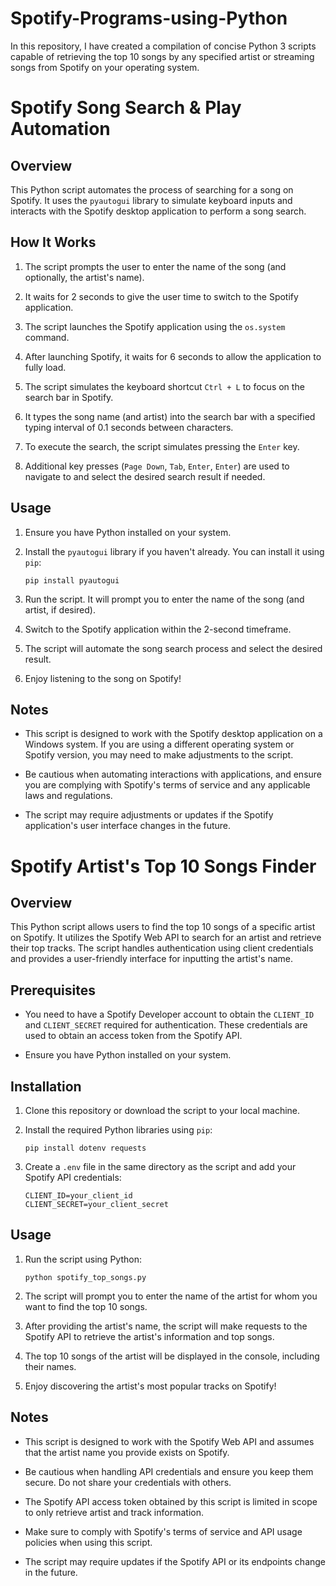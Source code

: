 # Spotify-Programs-using-Python

In this repository, I have created a compilation of concise Python 3 scripts capable of retrieving the top 10 songs by any specified artist or streaming songs from Spotify on your operating system.

# Spotify Song Search & Play Automation

## Overview

This Python script automates the process of searching for a song on Spotify. It uses the `pyautogui` library to simulate keyboard inputs and interacts with the Spotify desktop application to perform a song search.

## How It Works

1. The script prompts the user to enter the name of the song (and optionally, the artist's name).

2. It waits for 2 seconds to give the user time to switch to the Spotify application.

3. The script launches the Spotify application using the `os.system` command.

4. After launching Spotify, it waits for 6 seconds to allow the application to fully load.

5. The script simulates the keyboard shortcut `Ctrl + L` to focus on the search bar in Spotify.

6. It types the song name (and artist) into the search bar with a specified typing interval of 0.1 seconds between characters.

7. To execute the search, the script simulates pressing the `Enter` key.

8. Additional key presses (`Page Down`, `Tab`, `Enter`, `Enter`) are used to navigate to and select the desired search result if needed.

## Usage

1. Ensure you have Python installed on your system.

2. Install the `pyautogui` library if you haven't already. You can install it using `pip`:

   ```
   pip install pyautogui
   ```

3. Run the script. It will prompt you to enter the name of the song (and artist, if desired).

4. Switch to the Spotify application within the 2-second timeframe.

5. The script will automate the song search process and select the desired result.

6. Enjoy listening to the song on Spotify!

## Notes

- This script is designed to work with the Spotify desktop application on a Windows system. If you are using a different operating system or Spotify version, you may need to make adjustments to the script.

- Be cautious when automating interactions with applications, and ensure you are complying with Spotify's terms of service and any applicable laws and regulations.

- The script may require adjustments or updates if the Spotify application's user interface changes in the future.


# Spotify Artist's Top 10 Songs Finder

## Overview

This Python script allows users to find the top 10 songs of a specific artist on Spotify. It utilizes the Spotify Web API to search for an artist and retrieve their top tracks. The script handles authentication using client credentials and provides a user-friendly interface for inputting the artist's name.

## Prerequisites

- You need to have a Spotify Developer account to obtain the `CLIENT_ID` and `CLIENT_SECRET` required for authentication. These credentials are used to obtain an access token from the Spotify API.

- Ensure you have Python installed on your system.

## Installation

1. Clone this repository or download the script to your local machine.

2. Install the required Python libraries using `pip`:

   ```
   pip install dotenv requests
   ```

3. Create a `.env` file in the same directory as the script and add your Spotify API credentials:

   ```
   CLIENT_ID=your_client_id
   CLIENT_SECRET=your_client_secret
   ```

## Usage

1. Run the script using Python:

   ```
   python spotify_top_songs.py
   ```

2. The script will prompt you to enter the name of the artist for whom you want to find the top 10 songs.

3. After providing the artist's name, the script will make requests to the Spotify API to retrieve the artist's information and top songs.

4. The top 10 songs of the artist will be displayed in the console, including their names.

5. Enjoy discovering the artist's most popular tracks on Spotify!

## Notes

- This script is designed to work with the Spotify Web API and assumes that the artist name you provide exists on Spotify.

- Be cautious when handling API credentials and ensure you keep them secure. Do not share your credentials with others.

- The Spotify API access token obtained by this script is limited in scope to only retrieve artist and track information.

- Make sure to comply with Spotify's terms of service and API usage policies when using this script.

- The script may require updates if the Spotify API or its endpoints change in the future.
